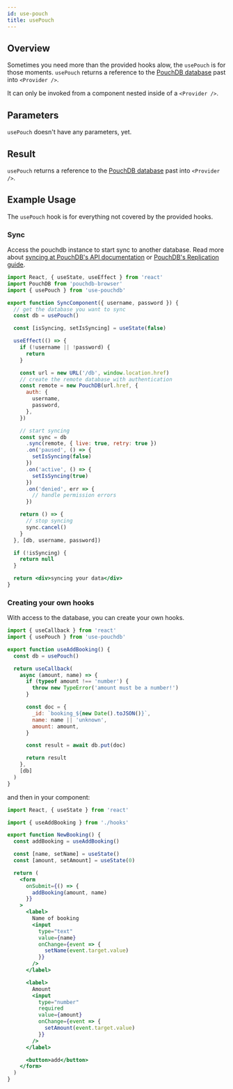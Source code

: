 ```yaml
---
id: use-pouch
title: usePouch
---
```


## Overview

Sometimes you need more than the provided hooks alow, the `usePouch` is for those moments. `usePouch` returns a reference to the [PouchDB database](https://pouchdb.com/api.html#create_database) past into `<Provider />`.

It can only be invoked from a component nested inside of a `<Provider />`.

## Parameters

`usePouch` doesn't have any parameters, yet.

## Result

`usePouch` returns a reference to the [PouchDB database](https://pouchdb.com/api.html#create_database) past into `<Provider />`.

## Example Usage

The `usePouch` hook is for everything not covered by the provided hooks.

### Sync

Access the pouchdb instance to start sync to another database. Read more about [syncing at PouchDB's API documentation](https://pouchdb.com/api.html#sync) or [PouchDB's Replication guide](https://pouchdb.com/guides/replication.html).

```jsx
import React, { useState, useEffect } from 'react'
import PouchDB from 'pouchdb-browser'
import { usePouch } from 'use-pouchdb'

export function SyncComponent({ username, password }) {
  // get the database you want to sync
  const db = usePouch()

  const [isSyncing, setIsSyncing] = useState(false)

  useEffect(() => {
    if (!username || !password) {
      return
    }

    const url = new URL('/db', window.location.href)
    // create the remote database with authentication
    const remote = new PouchDB(url.href, {
      auth: {
        username,
        password,
      },
    })

    // start syncing
    const sync = db
      .sync(remote, { live: true, retry: true })
      .on('paused', () => {
        setIsSyncing(false)
      })
      .on('active', () => {
        setIsSyncing(true)
      })
      .on('denied', err => {
        // handle permission errors
      })

    return () => {
      // stop syncing
      sync.cancel()
    }
  }, [db, username, password])

  if (!isSyncing) {
    return null
  }

  return <div>syncing your data</div>
}
```

### Creating your own hooks

With access to the database, you can create your own hooks.

```javascript
import { useCallback } from 'react'
import { usePouch } from 'use-pouchdb'

export function useAddBooking() {
  const db = usePouch()

  return useCallback(
    async (amount, name) => {
      if (typeof amount !== 'number') {
        throw new TypeError('amount must be a number!')
      }

      const doc = {
        _id: `booking_${new Date().toJSON()}`,
        name: name || 'unknown',
        amount: amount,
      }

      const result = await db.put(doc)

      return result
    },
    [db]
  )
}
```

and then in your component:

```jsx
import React, { useState } from 'react'

import { useAddBooking } from './hooks'

export function NewBooking() {
  const addBooking = useAddBooking()

  const [name, setName] = useState()
  const [amount, setAmount] = useState(0)

  return (
    <form
      onSubmit={() => {
        addBooking(amount, name)
      }}
    >
      <label>
        Name of booking
        <input
          type="text"
          value={name}
          onChange={event => {
            setName(event.target.value)
          }}
        />
      </label>

      <label>
        Amount
        <input
          type="number"
          required
          value={amount}
          onChange={event => {
            setAmount(event.target.value)
          }}
        />
      </label>

      <button>add</button>
    </form>
  )
}
```
